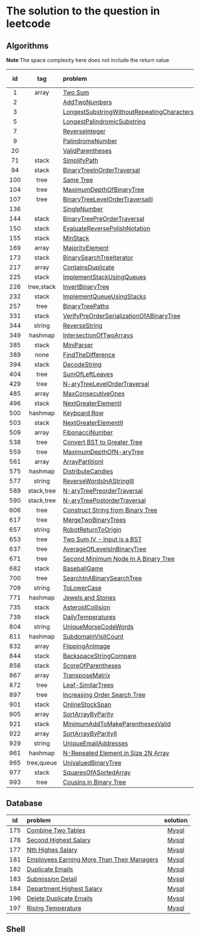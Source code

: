 # The solution to the question in leetcode

## Algorithms

**Note**:The space complexity here does not include the return value

|  id  |    tag     | problem                                                      | solution                                                     | time complexity | space complexity |
| :--: | :--------: | :----------------------------------------------------------- | ------------------------------------------------------------ | :-------------: | :--------------: |
|  1   |   array    | [Two Sum](https://leetcode-cn.com/problems/two-sum/)         | [Java](./algorithms/java/src/main/java/org/jessenpan/leetcode/S1TwoSum.java),[Python](./algorithms/python/solution/S1TwoSum.py) |      O(n)       |                  |
|  2   |            | [AddTwoNumbers](https://leetcode-cn.com/problems/add-two-numbers/) | [Java](./algorithms/java/src/main/java/org/jessenpan/leetcode/S2AddTwoNumbers.java) |                 |                  |
|  3   |            | [LongestSubstringWithoutRepeatingCharacters](https://leetcode-cn.com/problems/longest-substring-without-repeating-characters/) | [Java](./algorithms/java/src/main/java/org/jessenpan/leetcode/S3LongestSubstringWithoutRepeatingCharacters.java) |                 |                  |
|  5   |            | [LongestPalindromicSubstring](https://leetcode-cn.com/problems/longest-palindromic-substring/) | [Java](./algorithms/java/src/main/java/org/jessenpan/leetcode/S5LongestPalindromicSubstring.java) |                 |                  |
|  7   |            | [ReverseInteger](https://leetcode-cn.com/problems/reverse-integer/) | [Java](./algorithms/java/src/main/java/org/jessenpan/leetcode/S7ReverseInteger.java) |                 |                  |
|  9   |            | [PalindromeNumber](https://leetcode-cn.com/problems/palindrome-number/) | [Java](./algorithms/java/src/main/java/org/jessenpan/leetcode/S9PalindromeNumber.java) |                 |                  |
|  20  |            | [ValidParentheses](https://leetcode-cn.com/problems/valid-parentheses/) | [Java](./algorithms/java/src/main/java/org/jessenpan/leetcode/S20ValidParentheses.java) |                 |                  |
|  71  |   stack    | [SimplifyPath](https://leetcode-cn.com/problems/simplify-path/) | [Java](./algorithms/java/src/main/java/org/jessenpan/leetcode/S71SimplifyPath.java) |      O(n)       |                  |
|  94  |   stack    | [BinaryTreeInOrderTraversal](https://leetcode-cn.com/problems/binary-tree-inorder-traversal/) | [Java](./algorithms/java/src/main/java/org/jessenpan/leetcode/S94BinaryTreeInOrderTraversal.java) |      O(n)       |                  |
| 100  |    tree    | [Same Tree](https://leetcode-cn.com/problems/same-tree/)     | [Java](./algorithms/java/src/main/java/org/jessenpan/leetcode/S100SameTree.java) |      O(n)       |                  |
| 104  |    tree    | [MaximumDepthOfBinaryTree](https://leetcode-cn.com/problems/maximum-depth-of-binary-tree/) | [Java](./algorithms/java/src/main/java/org/jessenpan/leetcode/S104MaximumDepthOfBinaryTree.java) |                 |                  |
| 107  |    tree    | [BinaryTreeLevelOrderTraversalII](https://leetcode-cn.com/problems/binary-tree-level-order-traversal-ii/) | [Java](./algorithms/java/src/main/java/org/jessenpan/leetcode/S107BinaryTreeLevelOrderTraversalII.java) |                 |                  |
| 136  |            | [SingleNumber](https://leetcode-cn.com/problems/single-number/) | [Java](./algorithms/java/src/main/java/org/jessenpan/leetcode/S136SingleNumber.java) |      O(n)       |       O(1)       |
| 144  |   stack    | [BinaryTreePreOrderTraversal](https://leetcode-cn.com/problems/binary-tree-preorder-traversal/) | [Java](./algorithms/java/src/main/java/org/jessenpan/leetcode/S144BinaryTreePreOrderTraversal.java) |      O(n)       |                  |
| 150  |   stack    | [EvaluateReversePolishNotation](https://leetcode-cn.com/problems/evaluate-reverse-polish-notation/) | [Java](./algorithms/java/src/main/java/org/jessenpan/leetcode/S150EvaluateReversePolishNotation.java) |      O(n)       |                  |
| 155  |   stack    | [MinStack](https://leetcode-cn.com/problems/min-stack/)      | [Java](./algorithms/java/src/main/java/org/jessenpan/leetcode/S155MinStack.java) |                 |                  |
| 169  |   array    | [MajorityElement](https://leetcode-cn.com/problems/majority-element/) | [Java](./algorithms/java/src/main/java/org/jessenpan/leetcode/S169MajorityElement.java) |      O(n)       |       O(n)       |
| 173  |   stack    | [BinarySearchTreeIterator](https://leetcode-cn.com/problems/binary-search-tree-iterator/) | [Java](./algorithms/java/src/main/java/org/jessenpan/leetcode/S173BinarySearchTreeIterator.java) |                 |                  |
| 217  |   array    | [ContainsDuplicate](https://leetcode-cn.com/problems/contains-duplicate/submissions/) | [Java](./algorithms/java/src/main/java/org/jessenpan/leetcode/S217ContainsDuplicate.java) |                 |       O(1)       |
| 225  |   stack    | [ImplementStackUsingQueues](https://leetcode-cn.com/problems/implement-stack-using-queues/) | [Java](./algorithms/java/src/main/java/org/jessenpan/leetcode/S225ImplementStackUsingQueues.java) |                 |                  |
| 226  | tree,stack | [InvertBinaryTree](https://leetcode-cn.com/problems/invert-binary-tree/) | [Java](./algorithms/java/src/main/java/org/jessenpan/leetcode/S226InvertBinaryTree.java) |                 |                  |
| 232  |   stack    | [ImplementQueueUsingStacks](https://leetcode-cn.com/problems/implement-queue-using-stacks/) | [Java](./algorithms/java/src/main/java/org/jessenpan/leetcode/S232ImplementQueueUsingStacks.java) |                 |                  |
| 257  |    tree    | [BinaryTreePaths](https://leetcode-cn.com/problems/binary-tree-paths/) | [Java](./algorithms/java/src/main/java/org/jessenpan/leetcode/S257BinaryTreePaths.java) |      O(n)       |                  |
| 331  |   stack    | [VerifyPreOrderSerializationOfABinaryTree](https://leetcode-cn.com/problems/verify-preorder-serialization-of-a-binary-tree/) | [Java](./algorithms/java/src/main/java/org/jessenpan/leetcode/S331VerifyPreOrderSerializationOfABinaryTree.java) |                 |                  |
| 344  |   string   | [ReverseString](https://leetcode-cn.com/problems/reverse-string/) | [Java](./algorithms/java/src/main/java/org/jessenpan/leetcode/S344ReverseString.java) |      O(n)       |       O(1)       |
| 349  |  hashmap   | [IntersectionOfTwoArrays](https://leetcode-cn.com/problems/intersection-of-two-arrays/) | [Java](./algorithms/java/src/main/java/org/jessenpan/leetcode/S349IntersectionOfTwoArrays.java) |      O(n)       |       O(n)       |
| 385  |   stack    | [MiniParser](https://leetcode-cn.com/problems/mini-parser/)  | [Java](./algorithms/java/src/main/java/org/jessenpan/leetcode/S385MiniParser.java) |                 |                  |
| 389  |    none    | [FindTheDifference](https://leetcode-cn.com/problems/find-the-difference/) | [Java](./algorithms/java/src/main/java/org/jessenpan/leetcode/S389FindTheDifference.java) |      O(n)       |       O(1)       |
| 394  |   stack    | [DecodeString](https://leetcode-cn.com/problems/decode-string/) | [Java](./algorithms/java/src/main/java/org/jessenpan/leetcode/S394DecodeString.java) |                 |                  |
| 404  |    tree    | [SumOfLeftLeaves](https://leetcode-cn.com/problems/sum-of-left-leaves/) | [Java](./algorithms/java/src/main/java/org/jessenpan/leetcode/S404SumOfLeftLeaves.java) |      O(n)       |                  |
| 429  |    tree    | [N-aryTreeLevelOrderTraversal](https://leetcode-cn.com/problems/n-ary-tree-level-order-traversal/) | [Java](./algorithms/java/src/main/java/org/jessenpan/leetcode/S429NaryTreeLevelOrderTraversal.java) |                 |                  |
| 485  |   array    | [MaxConsecutiveOnes](https://leetcode-cn.com/problems/max-consecutive-ones/submissions/) | [Java](./algorithms/java/src/main/java/org/jessenpan/leetcode/S485MaxConsecutiveOnes.java) |      O(n)       |       O(1)       |
| 496  |   stack    | [NextGreaterElementI](https://leetcode-cn.com/problems/next-greater-element-i/) | [Java](./algorithms/java/src/main/java/org/jessenpan/leetcode/S496NextGreaterElementI.java) |                 |                  |
| 500  |  hashmap   | [Keyboard Row](https://leetcode-cn.com/problems/keyboard-row/) | [Java](./algorithms/java/src/main/java/org/jessenpan/leetcode/S500KeyboardRow.java) |      O(n)       |       O(1)       |
| 503  |   stack    | [NextGreaterElementII](https://leetcode-cn.com/problems/next-greater-element-ii/) | [Java](./algorithms/java/src/main/java/org/jessenpan/leetcode/S503NextGreaterElementII.java) |                 |                  |
| 509  |   array    | [FibonacciNumber](https://leetcode-cn.com/problems/fibonacci-number/) | [Java](./algorithms/java/src/main/java/org/jessenpan/leetcode/S509FibonacciNumber.java) |                 |       O(1)       |
| 538  |    tree    | [Convert BST to Greater Tree](https://leetcode-cn.com/problems/convert-bst-to-greater-tree/) | [Java](./algorithms/java/src/main/java/org/jessenpan/leetcode/S538ConvertBSTToGreaterTree.java) |      O(n)       |       O(n)       |
| 559  |    tree    | [MaximumDepthOfN-aryTree](https://leetcode-cn.com/problems/maximum-depth-of-n-ary-tree/) | [Java](./algorithms/java/src/main/java/org/jessenpan/leetcode/S559MaximumDepthOfNaryTree.java) |                 |                  |
| 561  |   array    | [ArrayPartitionI](https://leetcode-cn.com/problems/array-partition-i/) | [Java](./algorithms/java/src/main/java/org/jessenpan/leetcode/S561ArrayPartitionI.java) |      O(n)       |                  |
| 575  |  hashmap   | [DistributeCandies](https://leetcode-cn.com/problems/distribute-candies/) | [Java](./algorithms/java/src/main/java/org/jessenpan/leetcode/S575DistributeCandies.java) |                 |                  |
| 577  |   string   | [ReverseWordsInAStringIII](https://leetcode-cn.com/problems/reverse-words-in-a-string-iii/) | [Java](./algorithms/java/src/main/java/org/jessenpan/leetcode/S577ReverseWordsInAStringIII.java) |     O(n*n)      |                  |
| 589  | stack,tree | [N-aryTreePreorderTraversal](https://leetcode-cn.com/problems/n-ary-tree-preorder-traversal/) | [Java](./algorithms/java/src/main/java/org/jessenpan/leetcode/S589NaryTreePreOrderTraversal.java) |                 |                  |
| 590  | stack,tree | [N-aryTreePostorderTraversal](https://leetcode-cn.com/problems/n-ary-tree-postorder-traversal/) | [Java](./algorithms/java/src/main/java/org/jessenpan/leetcode/S590NaryTreePostOrderTraversal.java) |                 |                  |
| 606  |    tree    | [Construct String from Binary Tree](https://leetcode-cn.com/problems/construct-string-from-binary-tree/) | [Java](./algorithms/java/src/main/java/org/jessenpan/leetcode/S606ConstructStringFromBinaryTree.java) |      O(n)       |                  |
| 617  |    tree    | [MergeTwoBinaryTrees](https://leetcode-cn.com/problems/merge-two-binary-trees/) | [Java](./algorithms/java/src/main/java/org/jessenpan/leetcode/S617MergeTwoBinaryTrees.java) |     O(logN)     |       O(1)       |
| 657  |   string   | [RobotReturnToOrigin](https://leetcode-cn.com/problems/robot-return-to-origin/) | [Java](./algorithms/java/src/main/java/org/jessenpan/leetcode/S657RobotReturnToOrigin.java) |      O(n)       |                  |
| 653  |    tree    | [Two Sum IV - Input is a BST](https://leetcode-cn.com/problems/two-sum-iv-input-is-a-bst/) | [Java](./algorithms/java/src/main/java/org/jessenpan/leetcode/S653TwoSumIV.java) |      O(n)       |                  |
| 637  |    tree    | [AverageOfLevelsInBinaryTree](https://leetcode-cn.com/problems/average-of-levels-in-binary-tree/) | [Java](./algorithms/java/src/main/java/org/jessenpan/leetcode/S637AverageOfLevelsInBinaryTree.java) |                 |                  |
| 671  |    tree    | [Second Minimum Node In A Binary Tree](https://leetcode-cn.com/problems/second-minimum-node-in-a-binary-tree/) | [Java](./algorithms/java/src/main/java/org/jessenpan/leetcode/S671SecondMinimumNodeInABinaryTree.java) |      O(n)       |                  |
| 682  |   stack    | [BaseballGame](https://leetcode-cn.com/problems/baseball-game/) | [Java](./algorithms/java/src/main/java/org/jessenpan/leetcode/S682BaseballGame.java) |                 |                  |
| 700  |    tree    | [SearchInABinarySearchTree](https://leetcode-cn.com/problems/search-in-a-binary-search-tree/) | [Java](./algorithms/java/src/main/java/org/jessenpan/leetcode/S700SearchInABinarySearchTree.java) |                 |                  |
| 709  |   string   | [ToLowerCase](https://leetcode-cn.com/problems/to-lower-case/) | [Java](./algorithms/java/src/main/java/org/jessenpan/leetcode/S709ToLowerCase.java) |      O(n)       |       O(1)       |
| 771  |  hashmap   | [Jewels and Stones](https://leetcode-cn.com/problems/jewels-and-stones/) | [Java](./algorithms/java/src/main/java/org/jessenpan/leetcode/S771JewelsAndStones.java) |      O(n)       |       O(n)       |
| 735  |   stack    | [AsteroidCollision](https://leetcode-cn.com/problems/asteroid-collision/) | [Java](./algorithms/java/src/main/java/org/jessenpan/leetcode/S735AsteroidCollision.java) |                 |                  |
| 739  |   stack    | [DailyTemperatures](https://leetcode-cn.com/problems/daily-temperatures/) | [Java](./algorithms/java/src/main/java/org/jessenpan/leetcode/S739DailyTemperatures.java) |                 |                  |
| 804  |   string   | [UniqueMorseCodeWords](https://leetcode-cn.com/problems/unique-morse-code-words/) | [Java](./algorithms/java/src/main/java/org/jessenpan/leetcode/S804UniqueMorseCodeWords.java) |      O(n)       |                  |
| 811  |  hashmap   | [SubdomainVisitCount](https://leetcode-cn.com/problems/subdomain-visit-count/) | [Java](./algorithms/java/src/main/java/org/jessenpan/leetcode/S811SubdomainVisitCount.java) |                 |                  |
| 832  |   array    | [FlippingAnImage](https://leetcode-cn.com/problems/flipping-an-image/) | [Java](./algorithms/java/src/main/java/org/jessenpan/leetcode/S832FlippingAnImage.java) |     O(n*n)      |       O(1)       |
| 844  |   stack    | [BackspaceStringCompare](https://leetcode-cn.com/problems/backspace-string-compare/) | [Java](./algorithms/java/src/main/java/org/jessenpan/leetcode/S844BackspaceStringCompare.java) |                 |                  |
| 856  |   stack    | [ScoreOfParentheses](https://leetcode-cn.com/problems/score-of-parentheses/) | [Java](./algorithms/java/src/main/java/org/jessenpan/leetcode/S856ScoreOfParentheses.java) |                 |                  |
| 867  |   array    | [TransposeMatrix](https://leetcode-cn.com/problems/transpose-matrix/submissions/) | [Java](./algorithms/java/src/main/java/org/jessenpan/leetcode/S867TransposeMatrix.java) |                 |                  |
| 872  |    tree    | [Leaf-SimilarTrees](https://leetcode-cn.com/problems/leaf-similar-trees/) | [Java](./algorithms/java/src/main/java/org/jessenpan/leetcode/S872LeafSimilarTrees.java) |      O(n)       |                  |
| 897  |    tree    | [Increasing Order Search Tree](https://leetcode-cn.com/problems/increasing-order-search-tree/) | [Java](./algorithms/java/src/main/java/org/jessenpan/leetcode/S897IncreasingOrderSearchTree.java) |      O(n)       |                  |
| 901  |   stack    | [OnlineStockSpan](https://leetcode-cn.com/problems/online-stock-span/) | [Java](./algorithms/java/src/main/java/org/jessenpan/leetcode/S901OnlineStockSpan.java) |                 |                  |
| 905  |   array    | [SortArrayByParity](https://leetcode-cn.com/problems/sort-array-by-parity/) | [Java](./algorithms/java/src/main/java/org/jessenpan/leetcode/S905SortArrayByParity.java) |      O(n)       |       O(1)       |
| 921  |   stack    | [MinimumAddToMakeParenthesesValid](https://leetcode-cn.com/problems/minimum-add-to-make-parentheses-valid/) | [Java](./algorithms/java/src/main/java/org/jessenpan/leetcode/S921MinimumAddToMakeParenthesesValid.java) |                 |                  |
| 922  |   array    | [SortArrayByParityII](https://leetcode-cn.com/problems/sort-array-by-parity-ii/) | [Java](./algorithms/java/src/main/java/org/jessenpan/leetcode/S922SortArrayByParityII.java) |      O(n)       |       O(1)       |
| 929  |   string   | [UniqueEmailAddresses](https://leetcode-cn.com/problems/unique-email-addresses/) | [Java](./algorithms/java/src/main/java/org/jessenpan/leetcode/S929UniqueEmailAddresses.java) |      O(n)       |       O(n)       |
| 961  |  hashmap   | [N-Repeated Element in Size 2N Array](https://leetcode-cn.com/problems/n-repeated-element-in-size-2n-array/) | [Java](./algorithms/java/src/main/java/org/jessenpan/leetcode/S961NRepeatedElementInSize2NArray.java) |      O(n)       |       O(n)       |
| 965  | tree,queue | [UnivaluedBinaryTree](https://leetcode-cn.com/problems/univalued-binary-tree/) | [Java](./algorithms/java/src/main/java/org/jessenpan/leetcode/S965UnivaluedBinaryTree.java) |      O(n)       |                  |
| 977  |   stack    | [SquaresOfASortedArray](https://leetcode-cn.com/problems/squares-of-a-sorted-array/) | [Java](./algorithms/java/src/main/java/org/jessenpan/leetcode/S977SquaresOfASortedArray.java) |      O(n)       |       O(1)       |
| 993  |    tree    | [Cousins in Binary Tree](https://leetcode-cn.com/problems/cousins-in-binary-tree/) | [Java](./algorithms/java/src/main/java/org/jessenpan/leetcode/S977SquaresOfASortedArray.java) |      O(n)       |                  |

## Database

|  id  | problem                                                      |                           solution                           |
| :--: | :----------------------------------------------------------- | :----------------------------------------------------------: |
| 175  | [Combine Two Tables](https://leetcode-cn.com/problems/combine-two-tables/) |      [Mysql](./database/mysql/175.CombineTwoTables.sql)      |
| 176  | [Second Highest Salary](https://leetcode-cn.com/problems/second-highest-salary/) |    [Mysql](./database/mysql/176.SecondHighestSalary.sql)     |
| 177  | [Nth Highes Salary](https://leetcode-cn.com/problems/nth-highest-salary/) |     [Mysql](./database/mysql/177.NthHightestSalary.sql)      |
| 181  | [Employees Earning More Than Their Managers](https://leetcode-cn.com/problems/employees-earning-more-than-their-managers/) | [Mysql](./database/mysql/181.EmployeesEarningMoreThanTheirManagers.sql) |
| 182  | [Duplicate Emails](https://leetcode-cn.com/problems/duplicate-emails/) |      [Mysql](./database/mysql/182.DuplicateEmails.sql)       |
| 183  | [Submission Detail](https://leetcode-cn.com/problems/customers-who-never-order/) |      [Mysql](./database/mysql/183.SubmissionDetail.sql)      |
| 184  | [Department Highest Salary](https://leetcode-cn.com/problems/department-highest-salary/) |  [Mysql](./database/mysql/184.DepartmentHighestSalary.sql)   |
| 196  | [Delete Duplicate Emails](https://leetcode-cn.com/problems/delete-duplicate-emails/) |   [Mysql](./database/mysql/196.DeleteDuplicateEmails.sql)    |
| 197  | [Rising Temperature](https://leetcode-cn.com/problems/rising-temperature/) |     [Mysql](./database/mysql/197.RisingTemperature.sql)      |

## Shell

